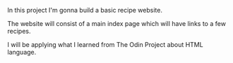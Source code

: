 In this project I'm gonna build a basic recipe website.

The website will consist of a main index page which will have links to a few recipes.

I will be applying what I learned from The Odin Project about HTML language.